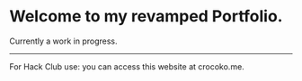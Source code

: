 # Welcome to my revamped Portfolio.

Currently a work in progress.


---

For Hack Club use: you can access this website at crocoko.me.